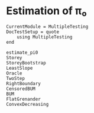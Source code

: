 # Estimation of π₀

```@meta
CurrentModule = MultipleTesting
DocTestSetup = quote
    using MultipleTesting
end
```


```@docs
estimate_pi0
Storey
StoreyBootstrap
LeastSlope
Oracle
TwoStep
RightBoundary
CensoredBUM
BUM
FlatGrenander
ConvexDecreasing
```
